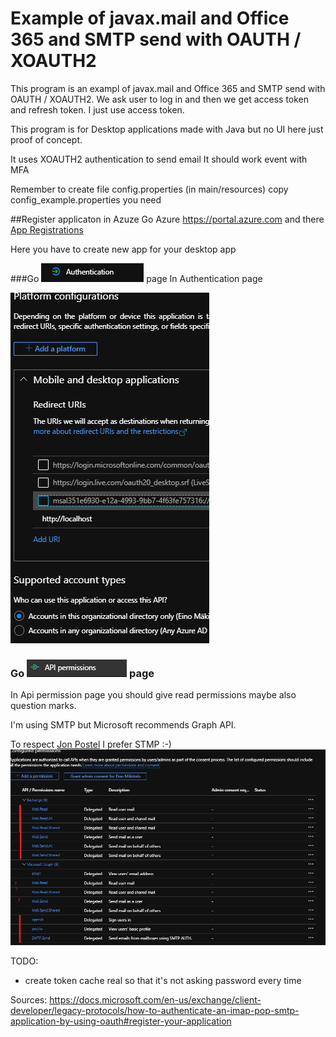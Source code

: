 # Example of javax.mail and Office 365 and SMTP send with OAUTH / XOAUTH2

This program is an exampl of javax.mail and Office 365 and SMTP send with OAUTH / XOAUTH2. We ask user to log in and then
we get access token and refresh token.  I just use access token. 

This program is for Desktop applications made with Java but no UI here just 
proof of concept.

It uses XOAUTH2 authentication to send email
It should work event with MFA

Remember to create file
config.properties (in main/resources)
copy config_example.properties you need

##Register  applicaton in Azuze
Go Azure https://portal.azure.com
and there [App Registrations](https://portal.azure.com/#blade/Microsoft_AAD_RegisteredApps/ApplicationsListBlade)

Here you have to create new app for your desktop app

###Go  ![Authentication](authicon.png) page
In Authentication page 

![Image description](confpic.png)

### Go ![Api permission](apipericon.png) page
In Api permission page you should give read permissions maybe also question marks.

I'm using SMTP but Microsoft recommends Graph API.  

To respect [Jon Postel](https://en.wikipedia.org/wiki/Jon_Postel) I prefer STMP :-)
![Image description](confpicpermissions.png)


TODO:
 * create token cache real so that it's not asking password every time
 
 
Sources:
 https://docs.microsoft.com/en-us/exchange/client-developer/legacy-protocols/how-to-authenticate-an-imap-pop-smtp-application-by-using-oauth#register-your-application
 

